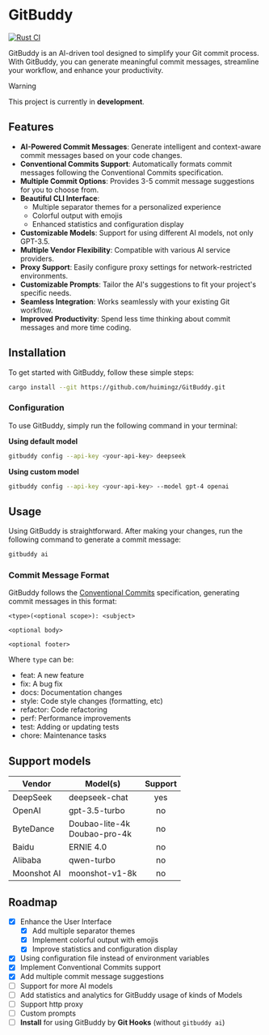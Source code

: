 # GitBuddy

[![Rust CI](https://github.com/fujianbang/GitBuddy/actions/workflows/rust.yaml/badge.svg)](https://github.com/fujianbang/GitBuddy/actions/workflows/rust.yaml)

GitBuddy is an AI-driven tool designed to simplify your Git commit process. With GitBuddy, you can generate meaningful
commit messages, streamline your workflow, and enhance your productivity.

> [!WARNING]
> This project is currently in **development**.

## Features

- **AI-Powered Commit Messages**: Generate intelligent and context-aware commit messages based on your code changes.
- **Conventional Commits Support**: Automatically formats commit messages following the Conventional Commits specification.
- **Multiple Commit Options**: Provides 3-5 commit message suggestions for you to choose from.
- **Beautiful CLI Interface**:
    - Multiple separator themes for a personalized experience
    - Colorful output with emojis
    - Enhanced statistics and configuration display
- **Customizable Models**: Support for using different AI models, not only GPT-3.5.
- **Multiple Vendor Flexibility**: Compatible with various AI service providers.
- **Proxy Support**: Easily configure proxy settings for network-restricted environments.
- **Customizable Prompts**: Tailor the AI's suggestions to fit your project's specific needs.
- **Seamless Integration**: Works seamlessly with your existing Git workflow.
- **Improved Productivity**: Spend less time thinking about commit messages and more time coding.

## Installation

To get started with GitBuddy, follow these simple steps:

```sh
cargo install --git https://github.com/huimingz/GitBuddy.git
```

### Configuration

To use GitBuddy, simply run the following command in your terminal:

**Using default model**

```sh
gitbuddy config --api-key <your-api-key> deepseek
```

**Using custom model**

```sh
gitbuddy config --api-key <your-api-key> --model gpt-4 openai
```

## Usage

Using GitBuddy is straightforward. After making your changes, run the following command to generate a commit message:

```sh
gitbuddy ai
```

### Commit Message Format

GitBuddy follows the [Conventional Commits](https://www.conventionalcommits.org/) specification, generating commit messages in this format:

```
<type>(<optional scope>): <subject>

<optional body>

<optional footer>
```

Where `type` can be:

- feat: A new feature
- fix: A bug fix
- docs: Documentation changes
- style: Code style changes (formatting, etc)
- refactor: Code refactoring
- perf: Performance improvements
- test: Adding or updating tests
- chore: Maintenance tasks

## Support models

| Vendor      | Model(s)                        | Support |
|-------------|---------------------------------|:-------:|
| DeepSeek    | deepseek-chat                   |   yes   |
| OpenAI      | gpt-3.5-turbo                   |   no    |
| ByteDance   | Doubao-lite-4k<br>Doubao-pro-4k |   no    |
| Baidu       | ERNIE 4.0                       |   no    |
| Alibaba     | qwen-turbo                      |   no    |
| Moonshot AI | moonshot-v1-8k                  |   no    |

## Roadmap

- [x] Enhance the User Interface
    - [x] Add multiple separator themes
    - [x] Implement colorful output with emojis
    - [x] Improve statistics and configuration display
- [x] Using configuration file instead of environment variables
- [x] Implement Conventional Commits support
- [x] Add multiple commit message suggestions
- [ ] Support for more AI models
- [ ] Add statistics and analytics for GitBuddy usage of kinds of Models
- [ ] Support http proxy
- [ ] Custom prompts
- [ ] **Install** for using GitBuddy by **Git Hooks** (without `gitbuddy ai`)